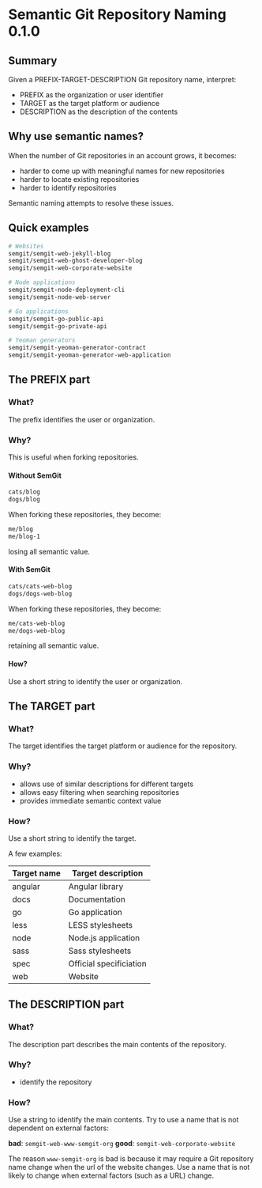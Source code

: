 # Semantic Git Repository Naming 0.1.0

## Summary

Given a PREFIX-TARGET-DESCRIPTION Git repository name, interpret:

- PREFIX as the organization or user identifier
- TARGET as the target platform or audience
- DESCRIPTION as the description of the contents

## Why use semantic names?

When the number of Git repositories in an account grows, it becomes:

- harder to come up with meaningful names for new repositories
- harder to locate existing repositories
- harder to identify repositories

Semantic naming attempts to resolve these issues.

## Quick examples

```bash
# Websites
semgit/semgit-web-jekyll-blog
semgit/semgit-web-ghost-developer-blog
semgit/semgit-web-corporate-website

# Node applications
semgit/semgit-node-deployment-cli
semgit/semgit-node-web-server

# Go applications
semgit/semgit-go-public-api
semgit/semgit-go-private-api

# Yeoman generators
semgit/semgit-yeoman-generator-contract
semgit/semgit-yeoman-generator-web-application
```

## The PREFIX part

### What?

The prefix identifies the user or organization.

### Why?

This is useful when forking repositories.

#### Without SemGit

```bash
cats/blog
dogs/blog
```

When forking these repositories, they become:

```bash
me/blog
me/blog-1
```

losing all semantic value.

#### With SemGit

```bash
cats/cats-web-blog
dogs/dogs-web-blog
```

When forking these repositories, they become:

```bash
me/cats-web-blog
me/dogs-web-blog
```
retaining all semantic value.

#### How?

Use a short string to identify the user or organization.

## The TARGET part

### What?

The target identifies the target platform or audience for the repository.

### Why?

- allows use of similar descriptions for different targets
- allows easy filtering when searching repositories
- provides immediate semantic context value

### How?

Use a short string to identify the target.

A few examples:

| Target name | Target description   |
| --- | --- |
| angular | Angular library |
| docs | Documentation |
| go | Go application |
| less | LESS stylesheets |
| node | Node.js application |
| sass | Sass stylesheets |
| spec | Official specificiation |
| web | Website |

## The DESCRIPTION part

### What?

The description part describes the main contents of the repository.

### Why?

- identify the repository

### How?

Use a string to identify the main contents. Try to use a name that is not dependent on external factors:

**bad**: `semgit-web-www-semgit-org`
**good**: `semgit-web-corporate-website`

The reason `www-semgit-org` is bad is because it may require a Git repository name change when the url of the website changes. Use a name that is not likely to change when external factors (such as a URL) change.



